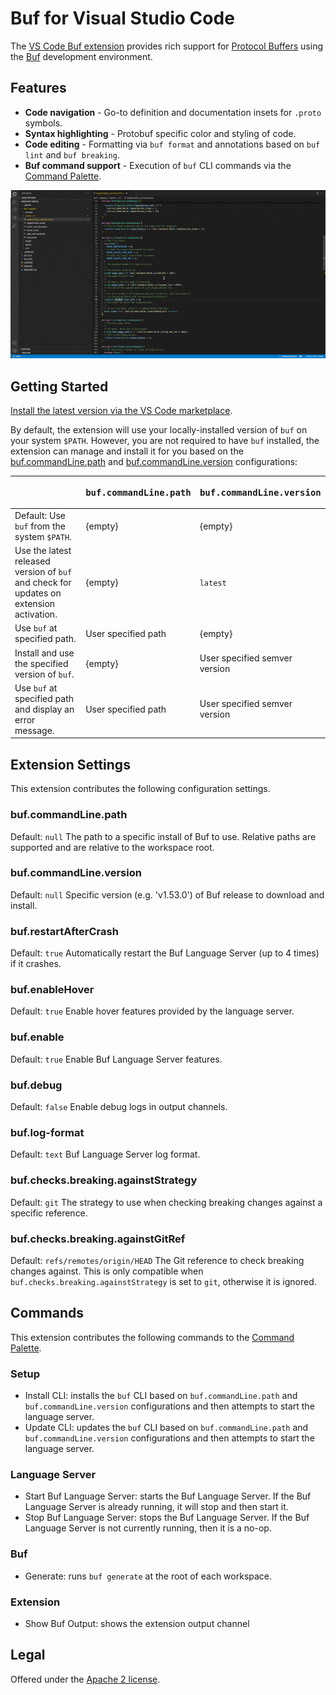 # Buf for Visual Studio Code

The [VS Code Buf extension][vs-code-marketplace] provides rich support for [Protocol Buffers][protobuf] using the [Buf][buf] development environment.

## Features

- **Code navigation** - Go-to definition and documentation insets for `.proto` symbols.
- **Syntax highlighting** - Protobuf specific color and styling of code.
- **Code editing** - Formatting via `buf format` and annotations based on `buf lint` and `buf breaking`.
- **Buf command support** - Execution of `buf` CLI commands via the [Command Palette][command-palette].

![Preview features](./preview.gif)

## Getting Started

[Install the latest version via the VS Code marketplace][vs-code-marketplace].

By default, the extension will use your locally-installed version of `buf` on your system
`$PATH`. However, you are not required to have `buf` installed, the extension can manage and
install it for you based on the [buf.commandLine.path](#buf.commandline.path) and [buf.commandLine.version](#buf.commandline.version)
configurations:

| | <pre>buf.commandLine.path</pre> | <pre>buf.commandLine.version</pre> |
| --- | --- | --- |
| Default: Use `buf` from the system `$PATH`. | {empty} | {empty} |
| Use the latest released version of `buf` and check for updates on extension activation. | {empty} | `latest` |
| Use `buf` at specified path. | User specified path | {empty} |
| Install and use the specified version of `buf`. | {empty} | User specified semver version |
| Use `buf` at specified path and display an error message. | User specified path | User specified semver version |

## Extension Settings

This extension contributes the following configuration settings.

### buf.commandLine.path

Default: `null`
The path to a specific install of Buf to use. Relative paths are supported and are relative to the workspace root.

### buf.commandLine.version

Default: `null`
Specific version (e.g. 'v1.53.0') of Buf release to download and install.

### buf.restartAfterCrash

Default: `true`
Automatically restart the Buf Language Server (up to 4 times) if it crashes.

### buf.enableHover

Default: `true`
Enable hover features provided by the language server.

### buf.enable

Default: `true`
Enable Buf Language Server features.

### buf.debug

Default: `false`
Enable debug logs in output channels.

### buf.log-format

Default: `text`
Buf Language Server log format.

### buf.checks.breaking.againstStrategy

Default: `git`
The strategy to use when checking breaking changes against a specific reference.

### buf.checks.breaking.againstGitRef

Default: `refs/remotes/origin/HEAD`
The Git reference to check breaking changes against. This is only compatible when `buf.checks.breaking.againstStrategy`
is set to `git`, otherwise it is ignored.

## Commands

This extension contributes the following commands to the [Command Palette][command-palette].

### Setup

- Install CLI: installs the `buf` CLI based on `buf.commandLine.path` and `buf.commandLine.version`
  configurations and then attempts to start the language server.
- Update CLI: updates the `buf` CLI based on `buf.commandLine.path` and `buf.commandLine.version`
  configurations and then attempts to start the language server.

### Language Server

- Start Buf Language Server: starts the Buf Language Server. If the Buf Language Server is
  already running, it will stop and then start it.
- Stop Buf Language Server: stops the Buf Language Server. If the Buf Language Server is not
  currently running, then it is a no-op.

### Buf

- Generate: runs `buf generate` at the root of each workspace.

### Extension

- Show Buf Output: shows the extension output channel

## Legal

Offered under the [Apache 2 license][license].

[command-palette]: https://code.visualstudio.com/docs/getstarted/userinterface#_command-palette
[vs-code-marketplace]: https://marketplace.visualstudio.com/items?itemName=bufbuild.vscode-buf
[protobuf]: https://protobuf.dev/
[buf]: https://buf.build/
[license]: https://github.com/bufbuild/vscode-buf/blob/main/LICENSE
